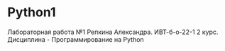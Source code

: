 # Python1
Лабораторная работа №1 Репкина Александра. ИВТ-б-о-22-1 2 курс. Дисциплина - Программирование на Python
